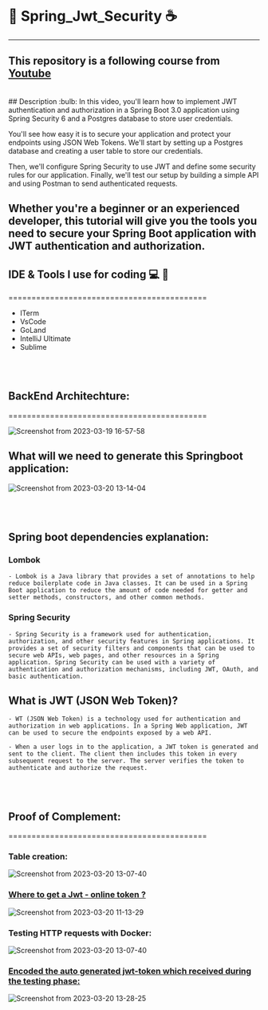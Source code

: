 # :book: Spring_Jwt_Security :coffee:
----------------------------------------------------------
## This repository is a following course from [Youtube](https://www.youtube.com/watch?v=KxqlJblhzfI&t=1578s)

<br/>
## Description :bulb:
In this video, you'll learn how to implement JWT authentication and authorization in a Spring Boot 3.0 application using Spring Security 6 and a Postgres database to store user credentials. 

You'll see how easy it is to secure your application and protect your endpoints using JSON Web Tokens. We'll start by setting up a Postgres database and creating a user table to store our credentials. 

Then, we'll configure Spring Security to use JWT and define some security rules for our application. Finally, we'll test our setup by building a simple API and using Postman to send authenticated requests. 

Whether you're a beginner or an experienced developer, this tutorial will give you the tools you need to secure your Spring Boot application with JWT authentication and authorization.
----------------------------------------------------------
## IDE & Tools I use for coding 💻   🎒
===========================================
- ITerm
- VsCode
- GoLand
- IntelliJ Ultimate
- Sublime


<br/><br/>
## BackEnd Architechture:
===========================================

![Screenshot from 2023-03-19 16-57-58](https://user-images.githubusercontent.com/49017322/226323291-64c0778f-4563-4f6f-84e2-a2f269f41ccb.png)

## What will we need to generate this Springboot application:

![Screenshot from 2023-03-20 13-14-04](https://user-images.githubusercontent.com/49017322/226323808-58255e5d-a3f9-40c5-8997-7cc6682c5837.png)

<br/><br/>

## Spring boot dependencies explanation:
### Lombok

    - Lombok is a Java library that provides a set of annotations to help reduce boilerplate code in Java classes. It can be used in a Spring Boot application to reduce the amount of code needed for getter and setter methods, constructors, and other common methods.

### Spring Security

    - Spring Security is a framework used for authentication, authorization, and other security features in Spring applications. It provides a set of security filters and components that can be used to secure web APIs, web pages, and other resources in a Spring application. Spring Security can be used with a variety of authentication and authorization mechanisms, including JWT, OAuth, and basic authentication.

## What is JWT (JSON Web Token)?

    - WT (JSON Web Token) is a technology used for authentication and authorization in web applications. In a Spring Web application, JWT can be used to secure the endpoints exposed by a web API.
    
    - When a user logs in to the application, a JWT token is generated and sent to the client. The client then includes this token in every subsequent request to the server. The server verifies the token to authenticate and authorize the request.

<br/><br/>

## Proof of Complement:
===========================================

### Table creation:

![Screenshot from 2023-03-20 13-07-40](https://user-images.githubusercontent.com/49017322/226322900-608034b0-57d1-4c14-bff6-63f0a414c9e8.png)

### [Where to get a Jwt - online token ?](https://www.allkeysgenerator.com/Random/Security-Encryption-Key-Generator.aspx)

![Screenshot from 2023-03-20 11-13-29](https://user-images.githubusercontent.com/49017322/226323095-03907590-bbcd-45a3-b86d-4dd79cc97cd6.png)

### Testing HTTP requests with Docker:

![Screenshot from 2023-03-20 13-07-40](https://user-images.githubusercontent.com/49017322/226325266-7ec8efc5-ef6c-4a21-8bce-f844e41dea2a.png)

### [Encoded the auto generated jwt-token which received during the testing phase:](https://jwt.io/)

![Screenshot from 2023-03-20 13-28-25](https://user-images.githubusercontent.com/49017322/226326741-2529d015-dd76-4c02-bdc7-3d466daf64bc.png)

